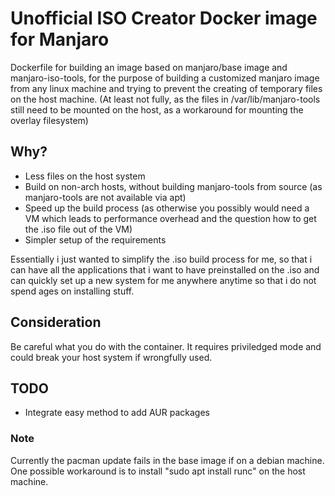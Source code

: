 # Unofficial ISO Creator Docker image for Manjaro

Dockerfile for building an image based on manjaro/base image and manjaro-iso-tools,
for the purpose of building a customized manjaro image from any linux machine and
trying to prevent the creating of temporary files on the host machine.
(At least not fully, as the files in /var/lib/manjaro-tools still need to be mounted on the host,
as a workaround for mounting the overlay filesystem)

## Why?

- Less files on the host system
- Build on non-arch hosts, without building manjaro-tools from source (as manjaro-tools are not available via apt)
- Speed up the build process (as otherwise you possibly would need a VM which leads to performance overhead and the question how to get the .iso file out of the VM)
- Simpler setup of the requirements

Essentially i just wanted to simplify the .iso build process for me, so that i can have all the applications that i want to have preinstalled
on the .iso and can quickly set up a new system for me anywhere anytime so that i do not spend ages on installing stuff.

## Consideration

Be careful what you do with the container.
It requires priviledged mode and could break your host system if wrongfully used.

## TODO

- Integrate easy method to add AUR packages

### Note

Currently the pacman update fails in the base image if on a debian machine.
One possible workaround is to install "sudo apt install runc" on the host machine.
